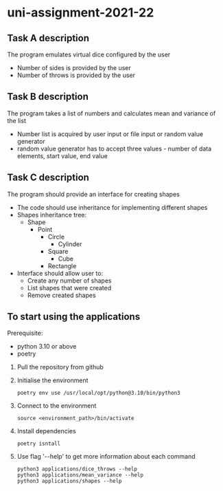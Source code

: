# uni-assignment-2021-22

## Task A description

The program emulates virtual dice configured by the user
 - Number of sides is provided by the user
 - Number of throws is provided by the user

## Task B description

The program takes a list of numbers and calculates mean and variance of the list
 - Number list is acquired by user input or file input or random value generator
 - random value generator has to accept three values - number of data elements, start value, end value

## Task C description

The program should provide an interface for creating shapes
 - The code should use inheritance for implementing different shapes
 - Shapes inheritance tree: 
    - Shape
       - Point
          - Circle
             - Cylinder
          - Square
             - Cube
          - Rectangle
 - Interface should allow user to:
    - Create any number of shapes
    - List shapes that were created
    - Remove created shapes

## To start using the applications

Prerequisite:
 - python 3.10 or above
 - poetry

1. Pull the repository from github

1. Initialise the environment
   ```
   poetry env use /usr/local/opt/python@3.10/bin/python3
   ```

1. Connect to the environment
   ```
   source <environment_path>/bin/activate
   ```

1. Install dependencies
   ```
   poetry isntall
   ```

1. Use flag '--help' to get more information about each command
   ```
   python3 applications/dice_throws --help
   python3 applications/mean_variance --help
   python3 applications/shapes --help

   ```